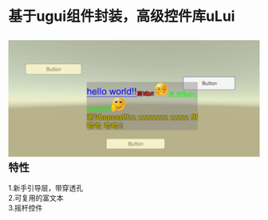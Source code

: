 基于ugui组件封装，高级控件库uLui
====
![](picture/photo1.png)
特性
-------  
1.新手引导层，带穿透孔<br>
2.可复用的富文本<br>
3.摇杆控件<br>
